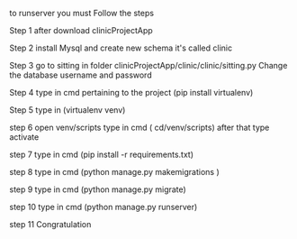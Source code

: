 to runserver you must Follow the steps

Step 1 after download clinicProjectApp

Step 2 install Mysql and create new schema it's called clinic
 
Step 3 go to sitting in folder clinicProjectApp/clinic/clinic/sitting.py Change the database username and password

Step 4 type in cmd pertaining to the project (pip install virtualenv)

Step 5 type in (virtualenv venv) 

step 6 open venv/scripts type in cmd ( cd/venv/scripts) after that type activate

step 7 type in cmd (pip install -r requirements.txt)

step 8 type in cmd (python manage.py makemigrations )

step 9 type in cmd (python manage.py migrate)

step 10 type in cmd (python manage.py runserver) 
 
step 11 Congratulation 

